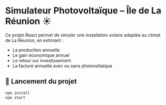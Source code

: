 # Simulateur Photovoltaïque – Île de La Réunion ☀️

Ce projet React permet de simuler une installation solaire adaptée au climat de La Réunion, en estimant :

- La production annuelle
- Le gain économique annuel
- Le retour sur investissement
- La facture annuelle avec ou sans photovoltaïque

## 🚀 Lancement du projet

```bash
npm install
npm start
